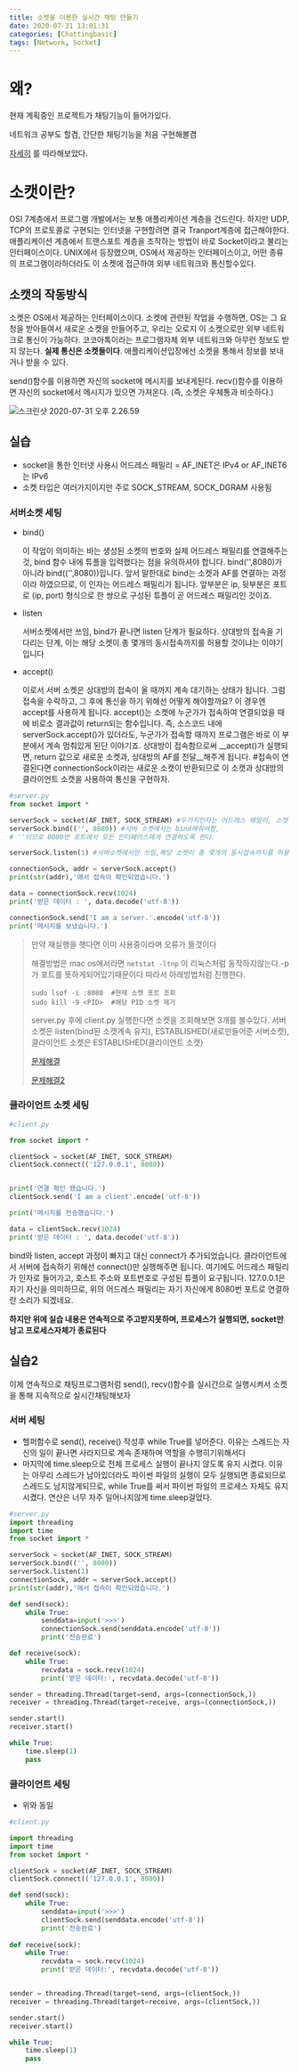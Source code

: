 ```yaml
---
title: 소켓을 이용한 실시간 채팅 만들기
date: 2020-07-31 13:01:31
categories: [Chattingbasic]
tags: [Network, Socket]
---
```


# 왜?

현재 계획중인 프로젝트가 채팅기능이 들어가있다. 

네트워크 공부도 할겸, 간단한 채팅기능을 처음 구현해볼겸

[자세히](https://seolin.tistory.com/97) 를 따라해보았다.

# 소캣이란?

OSI 7계층에서 프로그램 개발에서는 보통 애플리케이션 계층을 건드린다. 하지만 UDP, TCP의 프로토콜로 구현되는 인터넷을 구현할려면 결국 Tranport계층에 접근해야한다. 애플리케이션 계층에서 트랜스포트 계층을 조작하는 방법이 바로 Socket이라고 불리는 인터페이스이다.  UNIX에서 등장했으며, OS에서 제공하는 인터페이스이고, 어떤 종류의 프로그램이라하더라도 이 소켓에 접근하여 외부 네트워크와 통신할수있다.

## 소캣의 작동방식

소켓은  OS에서 제공하는 인터페이스이다. 소켓에 관련된 작업을 수행하면, OS는 그 요청을 받아들여서 새로운 소켓을 만들어주고, 우리는 오로지 이 소켓으로만 외부 네트워크로 통신이 가능하다. 코코아톡이라는 프로그램자체 외부 네트워크와 아무런 정보도 받지 않는다. __실제 통신은 소켓들이다__. 애플리케이션입장에선 소켓을 통해서 정보를 보내거나 받을 수 있다.

send()함수를 이용하면 자신의 socket에 메시지를 보내게된다. recv()함수를 이용하면 자신의 socket에서 메시지가 있으면 가져온다. (즉, 소켓은 우체통과 비슷하다.)

![스크린샷 2020-07-31 오후 2.26.59](https://tva1.sinaimg.cn/large/007S8ZIlgy1gha39rsnvjj312m0dmgmx.jpg)

## 실습

- socket을 통한 인터넷 사용시 어드레스 패밀리 = AF_INET은 IPv4 or AF_INET6는 IPv6 
- 소켓 타입은 여러가지이지만 주로 SOCK_STREAM, SOCK_DGRAM 사용됨

### 서버소켓 세팅

- bind()

  이 작업이 의미하는 바는 생성된 소켓의 번호와 실제 어드레스 패밀리를 연결해주는 것, bind 함수 내에 튜플을 입력했다는 점을 유의하셔야 합니다. bind('',8080)가 아니라 bind(('',8080))입니다. 앞서 말한대로 bind는 소켓과 AF를 연결하는 과정이라 하였으므로, 이 인자는 어드레스 패밀리가 됩니다. 앞부분은 ip, 뒷부분은 포트로 (ip, port) 형식으로 한 쌍으로 구성된 튜플이 곧 어드레스 패밀리인 것이죠.

- listen

  서버소켓에서만 쓰임, bind가 끝나면 listen 단계가 필요하다. 상대방의 접속을 기다리는 단계,  이는 해당 소켓이 총 몇개의 동시접속까지를 허용할 것이냐는 이야기입니다

- accept()

  이로서 서버 소켓은 상대방의 접속이 올 때까지 계속 대기하는 상태가 됩니다. 그럼 접속을 수락하고, 그 후에 통신을 하기 위해선 어떻게 해야할까요? 이 경우엔 accept를 사용하게 됩니다. accept()는 소켓에 누군가가 접속하여 연결되었을 때에 비로소 결과값이 return되는 함수입니다. 즉, 소스코드 내에 serverSock.accept()가 있더라도, 누군가가 접속할 때까지 프로그램은 바로 이 부분에서 계속 멈춰있게 된단 이야기죠. 상대방이 접속함으로써 __accept()가 실행되면, return 값으로 새로운 소켓과, 상대방의 AF를 전달__해주게 됩니다.
  #접속이 연결된다면 connectionSock이라는 새로운 소캣이 반환되므로 이 소캣과 상대방의 클라이언트 소캣을 사용하여 통신을 구현하자.

```python
#server.py
from socket import *

serverSock = socket(AF_INET, SOCK_STREAM) #두가지인자는 어드레스 패밀리, 소켓 타입 
serverSock.bind(('', 8080)) #서버 소켓에서는 bind해줘야함, 
# ''이므로 8080번 포트에서 모든 인터페이스에게 연결하도록 한다.

serverSock.listen(1) #서버소켓에서만 쓰임,해당 소켓이 총 몇개의 동시접속까지를 허용수 인자

connectionSock, addr = serverSock.accept() 
print(str(addr),'에서 접속이 확인되었습니다.')

data = connectionSock.recv(1024)
print('받은 데이터 : ', data.decode('utf-8'))

connectionSock.send('I am a server.'.encode('utf-8'))
print('메시지를 보냈습니다.')
```

> 만약 재실행을 햇다면 이미 사용중이라며 오류가 뜰것이다
>
> 해결방법은 mac os에서라면 `netstat -ltnp` 이 리눅스처럼 동작하지않는다.\-p가 포트를 뜻하게되어있기때문이다 따라서 아래방법처럼 진행한다.
>
> ```
> sudo lsof -i :8080  #현재 소켓 포트 조회
> sudo kill -9 <PID>  #해당 PID 소켓 제거
> ```
>
> server.py  후에 client.py 실행한다면 소켓을 조회해보면 3개를 볼수있다. 서버소켓은 listen(bind된 소캣계속 유지), ESTABLISHED(새로만들어준 서버소캣), 클라이언트 소켓은 ESTABLISHED(클라이언트 소캣)
>
> [문제해결](https://junho85.pe.kr/1595)
>
> [문제해결2](https://stackoverflow.com/questions/12397175/how-do-i-close-an-open-port-from-the-terminal-on-the-mac)

### 클라이언트 소켓 세팅

```python
#client.py

from socket import *

clientSock = socket(AF_INET, SOCK_STREAM)
clientSock.connect(('127.0.0.1', 8080)) 


print('연결 확인 됐습니다.')
clientSock.send('I am a client'.encode('utf-8'))

print('메시지를 전송했습니다.')

data = clientSock.recv(1024)
print('받은 데이터 : ', data.decode('utf-8'))
```

bind와 listen, accept 과정이 빠지고 대신 connect가 추가되었습니다. 클라이언트에서 서버에 접속하기 위해선 connect()만 실행해주면 됩니다. 여기에도 어드레스 패밀리가 인자로 들어가고, 호스트 주소와 포트번호로 구성된 튜플이 요구됩니다. 127.0.0.1은 자기 자신을 의미하므로, 위의 어드레스 패밀리는 자기 자신에게 8080번 포트로 연결하란 소리가 되겠네요.

__하지만 위에 실습 내용은 연속적으로 주고받지못하며, 프로세스가 실행되면, socket만 남고 프로세스자체가 종료된다__

## 실습2

이제 연속적으로 채팅프로그램처럼 send(), recv()함수를 실시간으로 실행시켜서 소켓을 통해 지속적으로 실시간채팅해보자

### 서버 세팅

- 헬퍼함수로 send(), receive() 작성후 while True를 넣어준다. 이유는 스레드는 자신의 일이 끝나면 사라지므로 계속 존재하며 역할을 수행히기위해서다
- 마지막에 time.sleep으로 전체 프로세스 실행이 끝나지 않도록 유지 시켰다. 이유는 아무리 스레드가 남아있더라도 파이썬 파일의 실행이 모두 실행되면  종료되므로 스레드도 남지않게되므로, while True를 써서 파이썬 파일의 프로세스 자체도 유지시켰다. 연산은 너무 자주 일어나지않게 time.sleep걸었다.

```python
#server.py
import threading
import time
from socket import *

serverSock = socket(AF_INET, SOCK_STREAM)
serverSock.bind(('', 8080))
serverSock.listen(1)
connectionSock, addr = serverSock.accept() 
print(str(addr),'에서 접속이 확인되었습니다.')

def send(sock):
    while True:
        senddata=input('>>>')
        connectionSock.send(senddata.encode('utf-8'))
        print('전송완료')

def receive(sock):
    while True:
        recvdata = sock.recv(1024)
        print('받은 데이터:', recvdata.decode('utf-8'))

sender = threading.Thread(target=send, args=(connectionSock,))
receiver = threading.Thread(target=receive, args=(connectionSock,))

sender.start()
receiver.start()

while True:
    time.sleep(1)
    pass
```



### 클라이언트 세팅

- 위와 동일

```python
#client.py

import threading
import time
from socket import *

clientSock = socket(AF_INET, SOCK_STREAM)
clientSock.connect(('127.0.0.1', 8080)) 

def send(sock):
    while True:
        senddata=input('>>>')
        clientSock.send(senddata.encode('utf-8'))
        print('전송완료')
    
def receive(sock):
    while True:
        recvdata = sock.recv(1024)
        print('받은 데이터:', recvdata.decode('utf-8'))


sender = threading.Thread(target=send, args=(clientSock,))
receiver = threading.Thread(target=receive, args=(clientSock,))

sender.start()
receiver.start()

while True:
    time.sleep(1)
    pass
```





